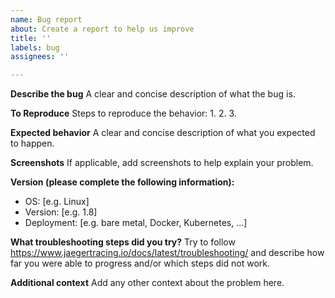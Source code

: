```yaml
---
name: Bug report
about: Create a report to help us improve
title: ''
labels: bug
assignees: ''

---
```


**Describe the bug**
A clear and concise description of what the bug is.

**To Reproduce**
Steps to reproduce the behavior:
1. 
2.
3.

**Expected behavior**
A clear and concise description of what you expected to happen.

**Screenshots**
If applicable, add screenshots to help explain your problem.

**Version (please complete the following information):**
 - OS: [e.g. Linux]
 - Version: [e.g. 1.8]
 - Deployment: [e.g. bare metal, Docker, Kubernetes, ...]

**What troubleshooting steps did you try?**
Try to follow https://www.jaegertracing.io/docs/latest/troubleshooting/ and describe how far you were able to progress and/or which steps did not work.

**Additional context**
Add any other context about the problem here.
